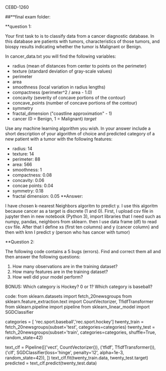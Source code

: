 CEBD-1260


##**final exam folder:


**question 1: 

Your first task to is to classify data from a cancer diagnostic database. In this database are patients with tumors, characteristics of those tumors, and biospy results indicating whether the tumor is Malignant or Benign.

In cancer_data.txt you will find the following variables:

   - radius (mean of distances from center to points on the perimeter)
   - texture (standard deviation of gray-scale values)
   - perimeter
   - area
   - smoothness (local variation in radius lengths)
   - compactness (perimeter^2 / area - 1.0)
   - concavity (severity of concave portions of the contour)
   - concave_points (number of concave portions of the contour)
   - symmetry 
   - fractal_dimension ("coastline approximation" - 1)
   - cancer (0 = Benign, 1 = Malignant)  *target*
   
Use any machine learning algorithm you wish. In your answer include a short description of your algorithm of choice and predicted category of a new patient with a tumor with the following features:

   - radius: 14
   - texture: 14
   - perimeter: 88
   - area: 566
   - smoothness: 1
   - compactness: 0.08
   - concavity: 0.06
   - concae points: 0.04
   - symmetry: 0.18
   - fractal dimension: 0.05
   **Answer:

I have chosen k-nearest Neighbors algoritm to predict y. I use this algoritm because cancer as a target is discrete (1 and 0).
First, I upload csv file in jupyter then in new notebook (Python 3), import libraries that I need such as numpy, pandas, neighbors from sklearn. then I use data frame (df) to read csv file. After that I define xs (first ten columns) and y (cancer column) and then with knn I predict y (person who has cancer with tumor)

**Question 2:

The following code contains a 5 bugs (errors). Find and correct them all and then answer the following questions:

  1. How many observations are in the training dataset?
  2. How many features are in the training dataset?
  3. How well did your model perform?

  BONUS: Which category is Hockey? 0 or 1? Which category is baseball?

code:
from sklearn.datasets import fetch_20newsgroups
from sklearn.feature_extraction.text import CountVectorizer, TfidfTransformer
from sklearn.pipeline import pipeline
from sklearn_linear_model import SGDClassifier

categories = [ 'rec.sport.baseball','rec.sport.hockey']
twenty_train = fetch_20newsgroups(subset='test', categories=categories)
twenty_test = fetch_20newsgroups(subset='train', categories=categories, shuffle=True, random_state=42)

text_clf = Pipeline([('vect', CountVectorizer()),
                     ('tfidf', TfidfTransformer()),
                     ('clf', SGDClassifier(loss='hinge', penalty='l2',
                                           alpha=1e-3, random_state=42)),
])
text_clf.fit(twenty_train.data, twenty_test.target)  
predicted = text_clf.predict(twenty_test.data)
